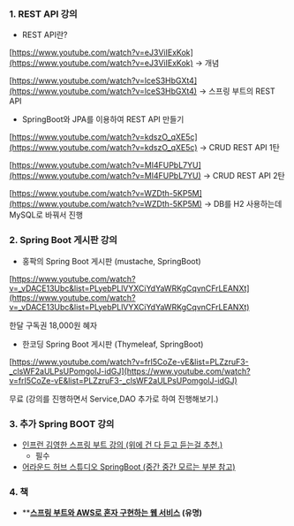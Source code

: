 ### 1. REST API 강의

- REST API란?

[https://www.youtube.com/watch?v=eJ3ViIExKok](https://www.youtube.com/watch?v=eJ3ViIExKok) → 개념

[https://www.youtube.com/watch?v=lceS3HbGXt4](https://www.youtube.com/watch?v=lceS3HbGXt4) → 스프링 부트의 REST API

- SpringBoot와 JPA를 이용하여 REST API 만들기

[https://www.youtube.com/watch?v=kdszO_qXE5c](https://www.youtube.com/watch?v=kdszO_qXE5c) → CRUD REST API 1탄

[https://www.youtube.com/watch?v=Ml4FUPbL7YU](https://www.youtube.com/watch?v=Ml4FUPbL7YU) → CRUD REST API 2탄

[https://www.youtube.com/watch?v=WZDth-5KP5M](https://www.youtube.com/watch?v=WZDth-5KP5M)  → DB를 H2 사용하는데 MySQL로 바꿔서 진행

### 2. Spring Boot 게시판 강의

- 홍팍의 Spring Boot 게시판 (mustache, SpringBoot)

[https://www.youtube.com/watch?v=_vDACE13Ubc&list=PLyebPLlVYXCiYdYaWRKgCqvnCFrLEANXt](https://www.youtube.com/watch?v=_vDACE13Ubc&list=PLyebPLlVYXCiYdYaWRKgCqvnCFrLEANXt)

한달 구독권 18,000원 혜자

- 한코딩 Spring Boot 게시판 (Thymeleaf, SpringBoot)

[https://www.youtube.com/watch?v=frI5CoZe-vE&list=PLZzruF3-_clsWF2aULPsUPomgolJ-idGJ](https://www.youtube.com/watch?v=frI5CoZe-vE&list=PLZzruF3-_clsWF2aULPsUPomgolJ-idGJ)

무료 (강의를 진행하면서 Service,DAO 추가로 하여 진행해보기.)

### 3. 추가 Spring BOOT 강의

- [인프런 김영한 스프링 부트 강의 (위에 건 다 듣고 듣는걸 추천.)](https://www.inflearn.com/course/%EC%8A%A4%ED%94%84%EB%A7%81-%ED%95%B5%EC%8B%AC-%EC%9B%90%EB%A6%AC-%EA%B8%B0%EB%B3%B8%ED%8E%B8)
  - 필수
- [어라운드 허브 스튜디오 SpringBoot (중간 중간 모르는 부분 참고)](https://www.youtube.com/watch?v=rHJgMRimJ4Y&list=PLlTylS8uB2fBOi6uzvMpojFrNe7sRmlzU)

### 4. 책

- ****[스프링 부트와 AWS로 혼자 구현하는 웹 서비스](http://www.yes24.com/Product/Goods/83849117) (유명)**